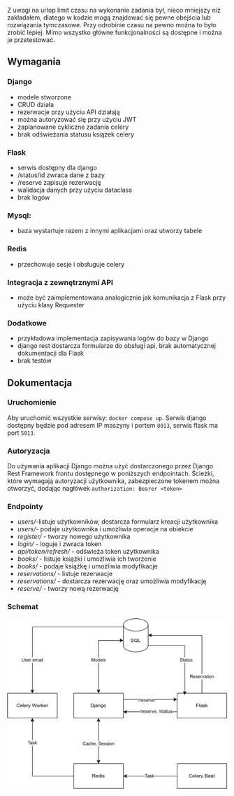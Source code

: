Z uwagi na urlop limit czasu na wykonanie zadania był, nieco mniejszy niż zakładałem, dlatego w kodzie mogą znajdować się pewne obejścia lub rozwiązania tymczasowe. Przy odrobinie czasu na pewno można to było zrobić lepiej. Mimo wszystko główne funkcjonalności są dostępne i można je przetestować. 

## Wymagania
### Django
- modele stworzone
- CRUD działa
- rezerwacje przy użyciu API działają
- można autoryzować się przy użyciu JWT
- zaplanowane cykliczne zadania celery 
- brak odświeżania statusu książek celery
### Flask
- serwis dostępny dla django
- /status/id zwraca dane z bazy
- /reserve zapisuje rezerwację 
- walidacja danych przy użyciu dataclass
- brak logów
### Mysql:
- baza wystartuje razem z innymi aplikacjami oraz utworzy tabele
### Redis
- przechowuje sesje i obsługuje celery
### Integracja z zewnętrznymi API
- może być zaimplementowana analogicznie jak komunikacja z Flask przy użyciu klasy Requester
### Dodatkowe
- przykładowa implementacja zapisywania logów do bazy w Django
- django rest dostarcza formularze do obsługi api, brak automatycznej dokumentacji dla Flask
- brak testów

## Dokumentacja
### Uruchomienie
Aby uruchomić wszystkie serwisy: `docker compose up`. Serwis django dostępny będzie pod adresem IP maszyny i portem `8013`, serwis flask ma port `5013`.
### Autoryzacja
Do używania aplikacji Django można użyć dostarczonego przez Django Rest Framework frontu dostępnego w poniższych endpointach. 
Ścieżki, które wymagają autoryzacji użytkownika, zabezpieczone tokenem można otworzyć, dodając nagłówek `authorization: Bearer <token>`

### Endpointy
- *users/*-listuje użytkowników, dostarcza formularz kreacji użytkownika
- *users/<id>*- podaje użytkownika i umożliwia operacje na obiekcie 
- *register/* - tworzy nowego użytkownika
- *login/* - loguje i zwraca token
- *api/token/refresh/* - odświeża token użytkownika
- *books/* - listuje książki i umożliwia ich tworzenie
- *books/<id>* - podaje książkę i umożliwia modyfikacje
- *reservations/* - listuje rezerwacje
- *reservations/<id>* - dostarcza rezerwację oraz umożliwia modyfikację
- *reserve/* - tworzy nową rezerwację

### Schemat
![schemat](library.jpg "Schemat")
